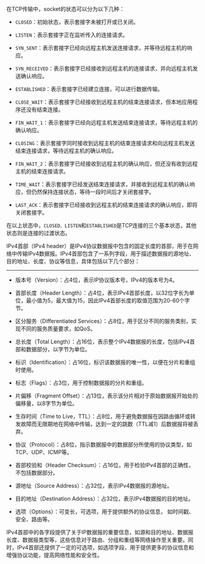 在TCP传输中，socket的状态可以分为以下几种：


- `CLOSED`：初始状态，表示套接字未被打开或已关闭。

- `LISTEN`：表示套接字正在监听传入的连接请求。

- `SYN_SENT`：表示套接字已经向远程主机发送连接请求，并等待远程主机的响应。

- `SYN_RECEIVED`：表示套接字已经接收到远程主机的连接请求，并向远程主机发送确认响应。

- `ESTABLISHED`：表示套接字已经建立连接，可以进行数据传输。

- `CLOSE_WAIT`：表示套接字已经接收到远程主机的结束连接请求，但本地应用程序还没有结束连接。

- `FIN_WAIT_1`：表示套接字已经向远程主机发送结束连接请求，等待远程主机的确认响应。

- `CLOSING`：表示套接字同时接收到远程主机的结束连接请求和向远程主机发送结束连接请求，等待远程主机的确认响应。

- `FIN_WAIT_2`：表示套接字已经接收到远程主机的确认响应，但还没有收到远程主机的结束连接请求。

- `TIME_WAIT`：表示套接字已经发送结束连接请求，并接收到远程主机的确认响应，但仍然保持连接状态，等待一段时间后才关闭套接字。

- `LAST_ACK`：表示套接字已经接收到远程主机的结束连接请求的确认响应，即将关闭套接字。

在以上状态中，`CLOSED、LISTEN`和`ESTABLISHED`是TCP连接的三个基本状态，其他状态则是连接的过渡状态。

IPv4首部（IPv4 header）是IPv4协议数据报中包含的固定长度的首部，用于在网络中传输IPv4数据报。IPv4首部包含了一系列字段，用于描述数据报的源地址、目的地址、长度、协议等信息，具体包括以下几个部分：

---

- 版本号（Version）：占4位，表示IP协议版本号，IPv4的版本号为4。

- 首部长度（Header Length）：占4位，表示IPv4首部长度，以32位字长为单位，最小值为5，最大值为15，因此IPv4首部长度的取值范围为20-60个字节。

- 区分服务（Differentiated Services）：占8位，用于区分不同的服务类别，实现不同的服务质量要求，如QoS。

- 总长度（Total Length）：占16位，表示整个IPv4数据报的长度，包括IPv4首部和数据部分，以字节为单位。

- 标识（Identification）：占16位，标识该数据报的唯一性，以便在分片和重组时使用。

- 标志（Flags）：占3位，用于控制数据报的分片和重组。

- 片偏移（Fragment Offset）：占13位，表示该分片相对于原始数据报开始处的偏移量，以8字节为单位。

- 生存时间（Time to Live，TTL）：占8位，用于避免数据报在因路由循环或转发故障而无限期地在网络中传输，达到一定的跳数（TTL减1）后数据报将被丢弃。

- 协议（Protocol）：占8位，指示数据报中的数据部分所使用的协议类型，如TCP、UDP、ICMP等。

- 首部校验和（Header Checksum）：占16位，用于检验IPv4首部的正确性，不包括数据部分。

- 源地址（Source Address）：占32位，表示IPv4数据报的源地址。

- 目的地址（Destination Address）：占32位，表示IPv4数据报的目的地址。

- 选项（Options）：可变长，可选项，用于提供额外的协议信息， 如时间戳、安全、路由等。


IPv4首部中的各字段提供了关于IP数据报的重要信息，如源和目的地址、数据报长度、数据报类型等，这些信息对于路由、分组和重组等网络操作至关重要。同时，IPv4首部还提供了一定的可选项，如选项字段，用于提供更多的协议信息和增强协议功能，提高网络性能和安全性。